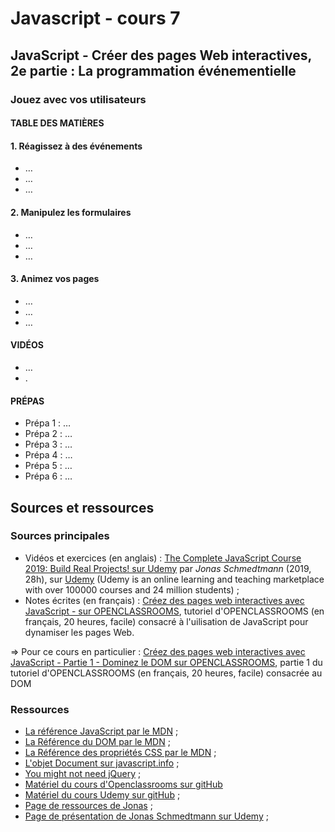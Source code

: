 # Javascript - cours 7

## JavaScript - Créer des pages Web interactives, 2e partie : La programmation événementielle 

### Jouez avec vos utilisateurs

#### TABLE DES MATIÈRES

#### 1. Réagissez à des événements

- …
- …
- …

#### 2. Manipulez les formulaires

- …
- …
- …

#### 3. Animez vos pages

- …
- …
- …



#### VIDÉOS

- …
- .

#### PRÉPAS

- Prépa 1 : …
- Prépa 2 : …
- Prépa 3 : …
- Prépa 4 : …
- Prépa 5 : …
- Prépa 6 : …


## Sources et ressources

### Sources principales

- Vidéos et exercices (en anglais) : [The Complete JavaScript Course 2019: Build Real Projects! sur Udemy](https://www.udemy.com/course/the-complete-javascript-course/) par _Jonas Schmedtmann_ (2019, 28h), sur [Udemy](https://www.udemy.com) (Udemy is an online learning and teaching marketplace with over 100000 courses and 24 million students) ;
- Notes écrites (en français) : [Créez des pages web interactives avec JavaScript - sur OPENCLASSROOMS](https://openclassrooms.com/fr/courses/3306901-creez-des-pages-web-interactives-avec-javascript), tutoriel d'OPENCLASSROOMS (en français, 20 heures, facile) consacré à l'uilisation de JavaScript pour dynamiser les pages Web.

=> Pour ce cours en particulier : [Créez des pages web interactives avec JavaScript - Partie 1 - Dominez le DOM sur OPENCLASSROOMS](https://openclassrooms.com/fr/courses/3306901-creez-des-pages-web-interactives-avec-javascript), partie 1 du tutoriel d'OPENCLASSROOMS (en français, 20 heures, facile) consacrée au DOM

### Ressources

- [La référence JavaScript par le MDN](https://developer.mozilla.org/en-US/docs/Web/JavaScript/Reference) ;
- [La Référence du DOM par le MDN](https://developer.mozilla.org/fr/docs/Web/API/Document_Object_Model) ;
- [La Référence des propriétés CSS par le MDN](https://developer.mozilla.org/en-US/docs/Web/CSS/CSS_Properties_Reference) ;
- [L'objet Document sur javascript.info](https://javascript.info/document) ;
- [You might not need jQuery](http://youmightnotneedjquery.com/) ; 
- [Matériel du cours d'Openclassrooms sur gitHub](https://github.com/oc-courses/javascript-web)
- [Matériel du cours Udemy sur gitHub](https://github.com/jonasschmedtmann/complete-javascript-course) ;
- [Page de ressources de Jonas](http://codingheroes.io/resources/) ;
- [Page de présentation de Jonas Schmedtmann sur Udemy](https://www.udemy.com/user/jonasschmedtmann/) ;

